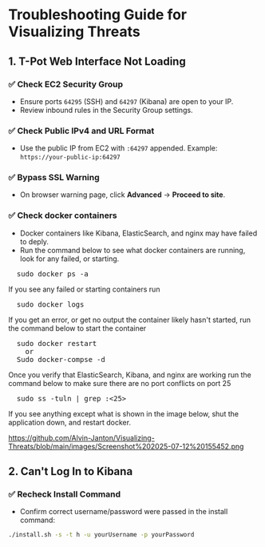 # Troubleshooting Guide for Visualizing Threats

## 1. T-Pot Web Interface Not Loading

### ✅ Check EC2 Security Group
- Ensure ports `64295` (SSH) and `64297` (Kibana) are open to your IP.
- Review inbound rules in the Security Group settings.

### ✅ Check Public IPv4 and URL Format
- Use the public IP from EC2 with `:64297` appended. Example:  
  `https://your-public-ip:64297`

### ✅ Bypass SSL Warning
- On browser warning page, click **Advanced** → **Proceed to site**.

### ✅ Check docker containers
- Docker containers like Kibana, ElasticSearch, and nginx may have failed to deply.
- Run the command below to see what docker containers are running, look for any failed, or starting.
<pre>
  sudo docker ps -a
</pre>

If you see any failed or starting containers run
<pre>
  sudo docker logs <container-name>
</pre>

If you get an error, or get no output the container likely hasn't started, run the command below to start the container
<pre>
  sudo docker restart <container-name> 
    or
  Sudo docker-compse -d <container-name>
</pre>

Once you verify that ElasticSearch, Kibana, and nginx are working run the command below to make sure there are no port conflicts on port 25
<pre>
  sudo ss -tuln | grep :<25>
</pre>

If you see anything except what is shown in the image below, shut the application down, and restart docker.

https://github.com/Alvin-Janton/Visualizing-Threats/blob/main/images/Screenshot%202025-07-12%20155452.png


## 2. Can't Log In to Kibana

### ✅ Recheck Install Command
- Confirm correct username/password were passed in the install command:
```bash
./install.sh -s -t h -u yourUsername -p yourPassword

